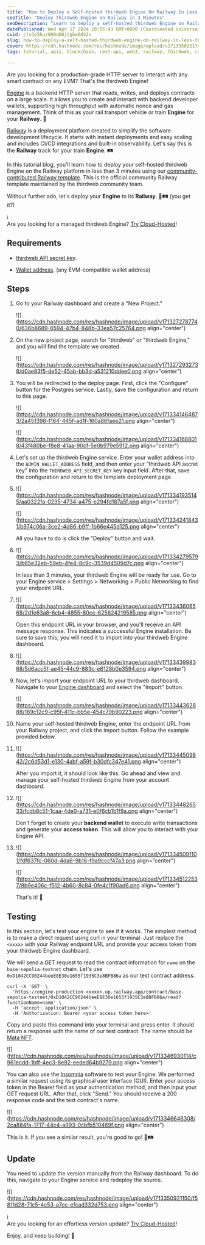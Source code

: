 ```yaml
---
title: "How to Deploy a Self-hosted thirdweb Engine On Railway In Less Than 3 Minutes"
seoTitle: "Deploy thirdweb Engine on Railway in 3 Minutes"
seoDescription: "Learn to deploy a self-hosted thirdweb Engine on Railway in under 3 minutes with this easy tutorial."
datePublished: Wed Apr 17 2024 10:55:43 GMT+0000 (Coordinated Universal Time)
cuid: clv3p5huz000q08jtgbw0d42x
slug: how-to-deploy-a-self-hosted-thirdweb-engine-on-railway-in-less-than-3-minutes
cover: https://cdn.hashnode.com/res/hashnode/image/upload/v1713350221743/c7670eb7-e0e6-4c84-b796-22f530328b00.jpeg
tags: tutorial, apis, blockchain, rest-api, web3, railway, thirdweb, railway-app

---
```


Are you looking for a production-grade HTTP server to interact with any smart contract on any EVM? That's the thirdweb Engine!

[Engine](https://thirdweb.com/engine/) is a backend HTTP server that reads, writes, and deploys contracts on a large scale. It allows you to create and interact with backend developer wallets, supporting high throughput with automatic nonce and gas management. Think of this as your rail transport vehicle or train **Engine** for your **Railway**. 🚂

[Railway](https://railway.app/) is a deployment platform created to simplify the software development lifecycle. It starts with instant deployments and easy scaling and includes CI/CD integrations and built-in observability. Let's say this is the **Railway** track for your train **Engine**. 🛤️

In this tutorial blog, you'll learn how to deploy your self-hosted thirdweb Engine on the Railway platform in less than 3 minutes using our [community-contributed Railway template](https://railway.app/template/fcEVay). This is the official community Railway template maintained by the thirdweb community team.

Without further ado, let's deploy your **Engine** to its **Railway**. 🚂🛤️ (you get it?)

<div data-node-type="callout">
<div data-node-type="callout-emoji">ℹ</div>
<div data-node-type="callout-text">Are you looking for a managed thirdweb Engine? <a target="_blank" rel="noopener noreferrer nofollow" href="https://thirdweb.com/engine" style="pointer-events: none">Try Cloud-Hosted</a>!</div>
</div>

## Requirements

* [thirdweb API secret key](https://portal.thirdweb.com/account/api-keys#:~:text=Secret%20Key%2D%20Used%20to%20access%20the%20enabled%20thirdweb%20infrastructure%20services%20by%20identifying%20and%20authenticating%20your%20application%20from%20a%20backend.%20Sharing%20or%20exposing%20this%20key%20to%20others%20is%20unsafe%20because%20it%20grants%20access%20to%20all%20services.).
    
* [Wallet address](https://portal.thirdweb.com/glossary/wallet). (any EVM-compatible wallet address)
    

## Steps

1. Go to your Railway dashboard and create a "New Project."
    
    ![](https://cdn.hashnode.com/res/hashnode/image/upload/v1713272787740/636b8689-6594-47b4-848b-33ea57c25764.png align="center")
    
2. On the new project page, search for "thirdweb" or "thirdweb Engine," and you will find the template we created.
    
    ![](https://cdn.hashnode.com/res/hashnode/image/upload/v1713272932738/d0ae83f5-de52-45ab-bb3d-a531210ddee0.png align="center")
    
3. You will be redirected to the deploy page. First, click the "Configure" button for the Postgres service. Lastly, save the configuration and return to this page.
    
    ![](https://cdn.hashnode.com/res/hashnode/image/upload/v1713341464873/2a451398-f164-445f-ad1f-160a86faee21.png align="center")
    
    ![](https://cdn.hashnode.com/res/hashnode/image/upload/v1713341688018/43f480be-f8e8-41aa-90cf-5e0b979e5912.png align="center")
    
4. Let's set up the thirdweb Engine service. Enter your wallet address into the `ADMIN_WALLET_ADDRESS` field, and then enter your "thirdweb API secret key" into the `THIRDWEB_API_SECRET_KEY` key input field. After that, save the configuration and return to the template deployment page.
    
5. ![](https://cdn.hashnode.com/res/hashnode/image/upload/v1713341935145/aa0322fa-0235-4734-a475-e294fd187a5f.png align="center")
    
    ![](https://cdn.hashnode.com/res/hashnode/image/upload/v1713342418431/b974c06a-3ce2-4d86-b9ff-1b66e445d125.png align="center")
    
    All you have to do is click the "Deploy" button and wait.
    
6. ![](https://cdn.hashnode.com/res/hashnode/image/upload/v1713342795793/b65e32eb-59eb-4fe4-8c9c-3539d4509d7c.png align="center")
    
    In less than 3 minutes, your thirdweb Engine will be ready for use. Go to your Engine service &gt; Settings &gt; Networking &gt; Public Networking to find your endpoint URL.
    
7. ![](https://cdn.hashnode.com/res/hashnode/image/upload/v1713343606568/2d1e63a8-6cb4-4855-80cc-625624219585.png align="center")
    
    Open this endpoint URL in your browser, and you'll receive an API message response. This indicates a successful Engine installation. Be sure to save this; you will need it to import into your thirdweb Engine dashboard.
    
8. ![](https://cdn.hashnode.com/res/hashnode/image/upload/v1713343998368/5d6acc5f-ae45-44c9-883c-e6128b0e3594.png align="center")
    
9. Now, let's import your endpoint URL to your thirdweb dashboard. Navigate to your [Engine dashboard](https://thirdweb.com/dashboard/engine) and select the "Import" button.
    
    ![](https://cdn.hashnode.com/res/hashnode/image/upload/v1713344362888/169c12c9-c95f-411c-bb5e-454c79b90223.png align="center")
    
10. Name your self-hosted thirdweb Engine, enter the endpoint URL from your Railway project, and click the import button. Follow the example provided below.
    
11. ![](https://cdn.hashnode.com/res/hashnode/image/upload/v1713344509842/2c6d53d1-e130-4abf-a59f-b30dfc347e41.png align="center")
    
    After you import it, it should look like this. Go ahead and view and manage your self-hosted thirdweb Engine from your account dashboard.
    
12. ![](https://cdn.hashnode.com/res/hashnode/image/upload/v1713344826533/fcdb8c51-1caa-4de0-a731-e0f6cb1b1f9a.png align="center")
    
    Don't forget to create your **backend wallet** to execute write transactions and generate your **access token**. This will allow you to interact with your Engine API.
    
13. ![](https://cdn.hashnode.com/res/hashnode/image/upload/v1713345091101/fdf637fc-060d-4da6-9b16-f9a9cccf47a3.png align="center")
    
    ![](https://cdn.hashnode.com/res/hashnode/image/upload/v1713345122537/8b9e406c-f512-4b60-8c84-0fe4c1f90ad6.png align="center")
    
    That's it! 🚀
    

## Testing

In this section, let's test your engine to see if it works. The simplest method is to make a direct request using curl in your terminal. Just replace the `<xxxx>` with your Railway endpoint URL and provide your access token from your thirdweb Engine dashboard.

We will send a GET request to read the contract information for `name` on the `base-sepolia-testnet` chain. Let's use `0xD1042CC90244beeE8E30e1655f1935C3e8BFB86a` as our test contract address.

```plaintext
curl -X 'GET' \
  'https://engine-production-<xxxx>.up.railway.app/contract/base-sepolia-testnet/0xD1042CC90244beeE8E30e1655f1935C3e8BFB86a/read?functionName=name' \
  -H 'accept: application/json' \
  -H 'Authorization: Bearer <your access token here>'
```

Copy and paste this command into your terminal and press enter. It should return a response with the name of our test contract. The name should be [Mata NFT](https://thirdweb.com/base-sepolia-testnet/0xD1042CC90244beeE8E30e1655f1935C3e8BFB86a).

![](https://cdn.hashnode.com/res/hashnode/image/upload/v1713346930114/c961ecdd-1bff-4ec3-8e92-eeded64b9279.png align="center")

You can also use the [Insomnia](https://insomnia.rest/) software to test your Engine. We performed a similar request using its graphical user interface (GUI). Enter your access token in the Bearer field as your authentication method, and then input your GET request URL. After that, click "Send." You should receive a 200 response code and the test contract's name.

![](https://cdn.hashnode.com/res/hashnode/image/upload/v1713346646308/2ca884fa-1717-44c4-a993-0cbfb510469f.png align="center")

This is it. If you see a similar result, you're good to go! 🚂🛤️

## Update

You need to update the version manually from the Railway dashboard. To do this, navigate to your Engine service and redeploy the source.

![](https://cdn.hashnode.com/res/hashnode/image/upload/v1713350921150/f5811d28-71c5-4c53-a7cc-efcad332d753.png align="center")

<div data-node-type="callout">
<div data-node-type="callout-emoji">ℹ</div>
<div data-node-type="callout-text">Are you looking for an effortless version update? <a target="_blank" rel="noopener noreferrer nofollow" href="https://thirdweb.com/engine" style="pointer-events: none">Try Cloud-Hosted</a>!</div>
</div>

Enjoy, and keep building! 🫶